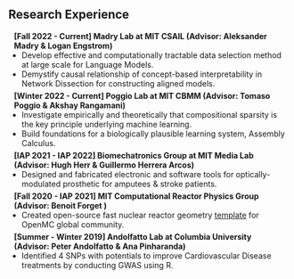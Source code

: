 <h2 id="research_exp">Research Experience</h2>

<h4 style="margin:0 10px 0;">[Fall 2022 - Current] Madry Lab at MIT CSAIL (Advisor: Aleksander Madry & Logan Engstrom) </h4>

<ul style="margin:0 0 5px;">
  <li>Develop effective and computationally tractable data selection method at large scale for Language Models.</li>
  <li>Demystify causal relationship of concept-based interpretability in Network Dissection for constructing aligned models.</li>
  
</ul>

<h4 style="margin:0 10px 0;">[Winter 2022 - Current] Poggio Lab at MIT CBMM (Advisor: Tomaso Poggio & Akshay Rangamani)</h4>

<ul style="margin:0 0 5px;">
  <li>Investigate empirically and theoretically that compositional sparsity is the key principle underlying machine learning.</li>
  <li>Build foundations for a biologically plausible learning system, Assembly Calculus.</li>
  
</ul>

<h4 style="margin:0 10px 0;">[IAP 2021 - IAP 2022] Biomechatronics Group at MIT Media Lab (Advisor: Hugh Herr & Guillermo Herrera Arcos)</h4>

<ul style="margin:0 0 5px;">
  <li>Designed and fabricated electronic and software tools for optically-modulated prosthetic for amputees & stroke patients.</li>
</ul>

<h4 style="margin:0 10px 0;">[Fall 2020 - IAP 2021] MIT Computational Reactor Physics Group (Advisor: Benoit Forget )</h4>

<ul style="margin:0 0 5px;">
  <li>Created open-source fast nuclear reactor geometry <a href="https://github.com/mit-crpg/openmc-reactor-examples">template</a> for OpenMC global community. </li>
</ul>

<h4 style="margin:0 10px 0;">[Summer - Winter 2019] Andolfatto Lab at Columbia University (Advisor: Peter Andolfatto & Ana Pinharanda) </h4>

<ul style="margin:0 0 5px;">
  <li>Identified 4 SNPs with potentials to improve Cardiovascular Disease treatments by conducting GWAS using R.</li>
</ul>

<br/>
